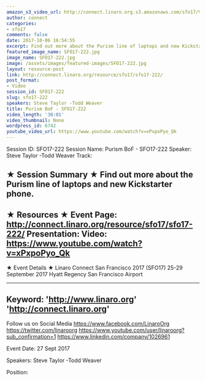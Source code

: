 ```yaml
---
amazon_s3_video_url: http://connect.linaro.org.s3.amazonaws.com/sfo17/Videos/SFO17-222%20Purism%20BoF.mp4
author: connect
categories:
- sfo17
comments: false
date: 2017-10-06 16:54:55
excerpt: Find out more about the Purism line of laptops and new Kickstarter phone.
featured_image_name: SFO17-222.jpg
image_name: SFO17-222.jpg
image: /assets/images/featured-images/SFO17-222.jpg
layout: resource-post
link: http://connect.linaro.org/resource/sfo17/sfo17-222/
post_format:
- Video
session_id: SFO17-222
slug: sfo17-222
speakers: Steve Taylor -Todd Weaver
title: Purism BoF - SFO17-222
video_length: '30:01'
video_thumbnail: None
wordpress_id: 6742
youtube_video_url: https://www.youtube.com/watch?v=xPxpoPyo_Qk
---
```


Session ID: SFO17-222
Session Name: Purism BoF - SFO17-222
Speaker: Steve Taylor -Todd Weaver
Track:


★ Session Summary ★
Find out more about the Purism line of laptops and new Kickstarter phone.
---------------------------------------------------
★ Resources ★
Event Page: http://connect.linaro.org/resource/sfo17/sfo17-222/
Presentation:
Video: https://www.youtube.com/watch?v=xPxpoPyo_Qk
 ---------------------------------------------------

★ Event Details ★
Linaro Connect San Francisco 2017 (SFO17)
25-29 September 2017
Hyatt Regency San Francisco Airport

---------------------------------------------------
Keyword:
'http://www.linaro.org'
'http://connect.linaro.org'
---------------------------------------------------
Follow us on Social Media
https://www.facebook.com/LinaroOrg
https://twitter.com/linaroorg
https://www.youtube.com/user/linaroorg?sub_confirmation=1
https://www.linkedin.com/company/1026961

Event Date: 27 Sept 2017

Speakers: Steve Taylor -Todd Weaver

Position:
